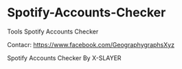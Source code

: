 # Spotify-Accounts-Checker
Tools Spotify Accounts Checker

Contacr: https://www.facebook.com/GeographygraphsXyz

Spotify Accounts Checker By X-SLAYER
